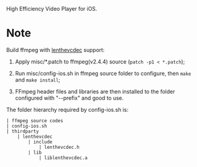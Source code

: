 High Efficiency Video Player for iOS.

# Note

Build ffmpeg with [lenthevcdec](http://www.strongene.com/cn/downloads/downloadCenter.jsp) support:

1. Apply misc/*.patch to ffmpeg(v2.4.4) source (`patch -p1 < *.patch`);

2. Run misc/config-ios.sh in ffmpeg source folder to configure, then `make` and `make install`;

3. FFmpeg header files and libraries are then installed to the folder configured with "--prefix" and good to use.

The folder hierarchy required by config-ios.sh is:

	| ffmpeg source codes
	| config-ios.sh
	| thirdparty
		| lenthevcdec
			| include
				| lenthevcdec.h
			| lib
				| liblenthevcdec.a